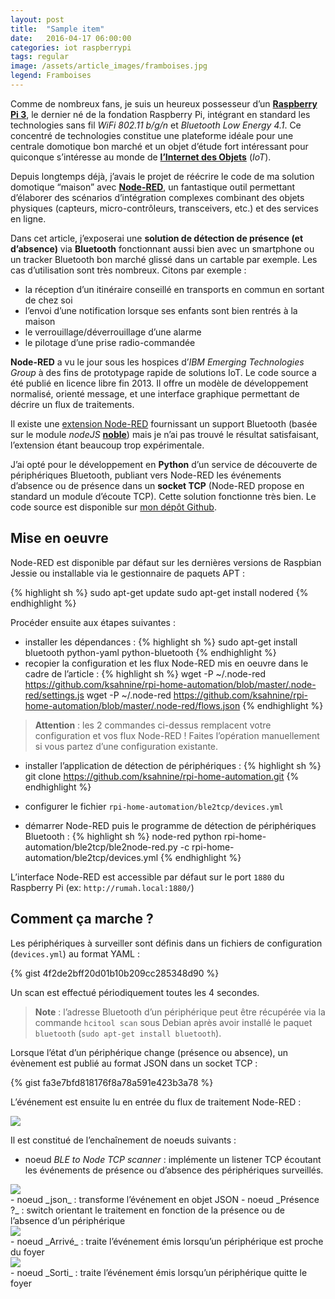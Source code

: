 ```yaml
---
layout: post
title:  "Sample item"
date:   2016-04-17 06:00:00
categories: iot raspberrypi
tags: regular
image: /assets/article_images/framboises.jpg
legend: Framboises
---
```


Comme de nombreux fans, je suis un heureux possesseur d’un [**Raspberry Pi 3**](https://www.raspberrypi.org/products/raspberry-pi-3-model-b/), le dernier né de la fondation Raspberry Pi, intégrant en standard les technologies sans fil _WiFi 802.11 b/g/n_ et _Bluetooth Low Energy 4.1_.
Ce concentré de technologies constitue une plateforme idéale pour une centrale domotique bon marché et un objet d’étude fort intéressant pour quiconque s’intéresse au monde de [**l’Internet des Objets**](https://fr.wikipedia.org/wiki/Internet_des_objets) (_IoT_).

Depuis longtemps déjà, j’avais le projet de réécrire le code de ma solution domotique “maison” avec [**Node-RED**](https://nodered.org/), un fantastique outil permettant d’élaborer des scénarios d’intégration complexes combinant des objets physiques (capteurs, micro-contrôleurs, transceivers, etc.) et des services en ligne.

Dans cet article, j’exposerai une **solution de détection de présence (et d’absence)** via **Bluetooth** fonctionnant aussi bien avec un smartphone ou un tracker Bluetooth bon marché glissé dans un cartable par exemple.
Les cas d’utilisation sont très nombreux. Citons par exemple :

- la réception d’un itinéraire conseillé en transports en commun en sortant de chez soi
- l’envoi d’une notification lorsque ses enfants sont bien rentrés à la maison
- le verrouillage/déverrouillage d’une alarme
- le pilotage d’une prise radio-commandée

**Node-RED** a vu le jour sous les hospices d’_IBM Emerging Technologies Group_ à des fins de prototypage rapide de solutions IoT. Le code source a été publié en licence libre fin 2013.
Il offre un modèle de développement normalisé, orienté message, et une interface graphique permettant de décrire un flux de traitements.

Il existe une [extension Node-RED](https://flows.nodered.org/node/node-red-contrib-noble) fournissant un support Bluetooth (basée sur le module _nodeJS_ [**noble**](https://github.com/sandeepmistry/noble)) mais je n’ai pas trouvé le résultat satisfaisant, l’extension étant beaucoup trop expérimentale.

J’ai opté pour le développement en **Python** d’un service de découverte de périphériques Bluetooth, publiant vers Node-RED les événements d’absence ou de présence dans un **socket TCP** (Node-RED propose en standard un module d’écoute TCP). 
Cette solution fonctionne très bien.
Le code source est disponible sur [mon dépôt Github](https://github.com/ksahnine/rpi-home-automation).

## Mise en oeuvre

Node-RED est disponible par défaut sur les dernières versions de Raspbian Jessie ou installable via le gestionnaire de paquets APT :

{% highlight sh %}
sudo apt-get update
sudo apt-get install nodered
{% endhighlight %}

Procéder ensuite aux étapes suivantes :

- installer les dépendances :
{% highlight sh %}
sudo apt-get install bluetooth python-yaml python-bluetooth
{% endhighlight %}
- recopier la configuration et les flux Node-RED mis en oeuvre dans le cadre de l’article :
{% highlight sh %}
wget -P ~/.node-red https://github.com/ksahnine/rpi-home-automation/blob/master/.node-red/settings.js
wget -P ~/.node-red https://github.com/ksahnine/rpi-home-automation/blob/master/.node-red/flows.json
{% endhighlight %}

> **Attention** : les 2 commandes ci-dessus remplacent votre configuration et vos flux Node-RED ! Faites l’opération manuellement si vous partez d’une configuration existante.

- installer l’application de détection de périphériques :
{% highlight sh %}
git clone https://github.com/ksahnine/rpi-home-automation.git
{% endhighlight %}

- configurer le fichier `rpi-home-automation/ble2tcp/devices.yml`
- démarrer Node-RED puis le programme de détection de périphériques Bluetooth :
{% highlight sh %}
node-red
python rpi-home-automation/ble2tcp/ble2node-red.py -c rpi-home-automation/ble2tcp/devices.yml
{% endhighlight %}

L’interface Node-RED est accessible par défaut sur le port `1880` du Raspberry Pi (ex: `http://rumah.local:1880/`)

## Comment ça marche ?

Les périphériques à surveiller sont définis dans un fichiers de configuration (`devices.yml`) au format YAML :

{% gist 4f2de2bff20d01b10b209cc285348d90 %}

Un scan est effectué périodiquement toutes les 4 secondes.

> **Note** : l’adresse Bluetooth d’un périphérique peut être récupérée via la commande `hcitool scan` sous Debian après avoir installé le paquet `bluetooth` (`sudo apt-get install bluetooth`).

Lorsque l’état d’un périphérique change (présence ou absence), un évènement est publié au format JSON dans un socket TCP :

{% gist fa3e7bfd818176f8a78a591e423b3a78 %}

L’événement est ensuite lu en entrée du flux de traitement Node-RED :

<center><img src="{{site.url}}/assets/article_images/node-red-flow.png" style="display: block; margin: auto;" /></center>

Il est constitué de l’enchaînement de noeuds suivants :

- noeud _BLE to Node TCP scanner_ : implémente un listener TCP écoutant les événements de présence ou d’absence des périphériques surveillés.
<center><img src="{{site.url}}/assets/article_images/node-red-tcp.png" style="display: block; margin: auto;" /></center>
- noeud _json_ : transforme l’événement en objet JSON
- noeud _Présence ?_ : switch orientant le traitement en fonction de la présence ou de l’absence d’un périphérique
<center><img src="{{site.url}}/assets/article_images/node-red-switch.png" style="display: block; margin: auto;" /></center>
- noeud _Arrivé_ : traite l’événement émis lorsqu’un périphérique est proche du foyer
<center><img src="{{site.url}}/assets/article_images/node-red-debug-node.png" style="display: block; margin: auto;" /></center>
- noeud _Sorti_ : traite l’événement émis lorsqu’un périphérique quitte le foyer

[jekyll]:      http://jekyllrb.com
[jekyll-gh]:   https://github.com/jekyll/jekyll
[jekyll-help]: https://github.com/jekyll/jekyll-help
